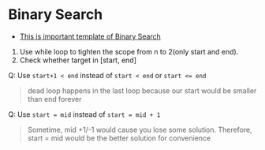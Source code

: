 # Binary Search

* [This is important template of Binary Search](./leetcode704-1.java)

1. Use while loop to tighten the scope from n to 2(only start and end).  
2. Check whether target in [start, end]

Q: Use `start+1 < end` instead of `start < end` or `start <= end`  
> dead loop happens in the last loop because our start would be smaller than end forever

Q: Use `start = mid` instead of `start = mid + 1`  
> Sometime, mid +1/-1 would cause you lose some solution. Therefore, start = mid would be the better solution for convenience